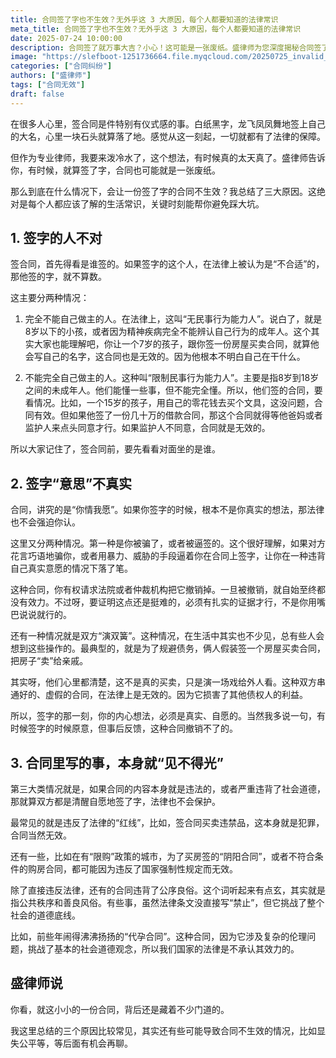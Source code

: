 ```yaml
---
title: 合同签了字也不生效？无外乎这 3 大原因，每个人都要知道的法律常识
meta_title: 合同签了字也不生效？无外乎这 3 大原因，每个人都要知道的法律常识
date: 2025-07-24 10:00:00
description: 合同签了就万事大吉？小心！这可能是一张废纸。盛律师为您深度揭秘合同签了字也无效的三大核心原因：1. 签字的人不对（如无民事行为能力人）；2. 签字时的意思不真实（如被欺诈、胁迫或双方“演双簧”）；3. 合同内容本身就“见不得光”，违反法律强制性规定或公序良俗（如代孕协议）。本文是每个人都应了解的法律常识，助您在签约时擦亮双眼，识别无效合同，避免掉入法律陷阱。
image: "https://slefboot-1251736664.file.myqcloud.com/20250725_invalid_contract_cover.webp"
categories: ["合同纠纷"]
authors: ["盛律师"]
tags: ["合同无效"]
draft: false
---
```


在很多人心里，签合同是件特别有仪式感的事。白纸黑字，龙飞凤凤舞地签上自己的大名，心里一块石头就算落了地。感觉从这一刻起，一切就都有了法律的保障。

但作为专业律师，我要来泼冷水了，这个想法，有时候真的太天真了。盛律师告诉你，有时候，就算签了字，合同也可能就是一张废纸。

那么到底在什么情况下，会让一份签了字的合同不生效？我总结了三大原因。这绝对是每个人都应该了解的生活常识，关键时刻能帮你避免踩大坑。

## 1. 签字的人不对

签合同，首先得看是谁签的。如果签字的这个人，在法律上被认为是“不合适”的，那他签的字，就不算数。

这主要分两种情况：

1. 完全不能自己做主的人。在法律上，这叫“无民事行为能力人”。说白了，就是8岁以下的小孩，或者因为精神疾病完全不能辨认自己行为的成年人。这个其实大家也能理解吧，你让一个7岁的孩子，跟你签一份房屋买卖合同，就算他会写自己的名字，这合同也是无效的。因为他根本不明白自己在干什么。

2. 不能完全自己做主的人。这种叫“限制民事行为能力人”。主要是指8岁到18岁之间的未成年人。他们能懂一些事，但不能完全懂。所以，他们签的合同，要看情况。比如，一个15岁的孩子，用自己的零花钱去买个文具，这没问题，合同有效。但如果他签了一份几十万的借款合同，那这个合同就得等他爸妈或者监护人来点头同意才行。如果监护人不同意，合同就是无效的。

所以大家记住了，签合同前，要先看看对面坐的是谁。

## 2. 签字“意思”不真实

合同，讲究的是“你情我愿”。如果你签字的时候，根本不是你真实的想法，那法律也不会强迫你认。

这里又分两种情况。第一种是你被骗了，或者被逼签的。这个很好理解，如果对方花言巧语地骗你，或者用暴力、威胁的手段逼着你在合同上签字，让你在一种违背自己真实意愿的情况下落了笔。

这种合同，你有权请求法院或者仲裁机构把它撤销掉。一旦被撤销，就自始至终都没有效力。不过呀，要证明这点还是挺难的，必须有扎实的证据才行，不是你用嘴巴说说就行的。

还有一种情况就是双方“演双簧”。这种情况，在生活中其实也不少见，总有些人会想到这些操作的。最典型的，就是为了规避债务，俩人假装签一个房屋买卖合同，把房子“卖”给亲戚。

其实呀，他们心里都清楚，这不是真的买卖，只是演一场戏给外人看。这种双方串通好的、虚假的合同，在法律上是无效的。因为它损害了其他债权人的利益。

所以，签字的那一刻，你的内心想法，必须是真实、自愿的。当然我多说一句，有时候签字的时候原意，但事后反馈，这种合同撤销不了的。

## 3. 合同里写的事，本身就“见不得光”

第三大类情况就是，如果合同的内容本身就是违法的，或者严重违背了社会道德，那就算双方都是清醒自愿地签了字，法律也不会保护。

最常见的就是违反了法律的“红线”，比如，签合同买卖违禁品，这本身就是犯罪，合同当然无效。

还有一些，比如在有“限购”政策的城市，为了买房签的“阴阳合同”，或者不符合条件的购房合同，都可能因为违反了国家强制性规定而无效。

除了直接违反法律，还有的合同违背了公序良俗。这个词听起来有点玄，其实就是指公共秩序和善良风俗。有些事，虽然法律条文没直接写“禁止”，但它挑战了整个社会的道德底线。

比如，前些年闹得沸沸扬扬的“代孕合同”。这种合同，因为它涉及复杂的伦理问题，挑战了基本的社会道德观念，所以我们国家的法律是不承认其效力的。

## 盛律师说

你看，就这小小的一份合同，背后还是藏着不少门道的。

我这里总结的三个原因比较常见，其实还有些可能导致合同不生效的情况，比如显失公平等，等后面有机会再聊。